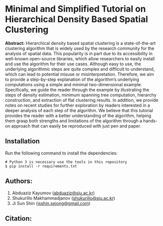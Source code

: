 # Minimal and Simplified Tutorial on Hierarchical Density Based Spatial Clustering

**Abstract:** Hierarchical density based spatial clustering is a state-of-the-art clustering algorithm that is
widely used by the research community for the analysis of spatial data. This popularity is in part due to
its accessibility in well-known open-source libraries, which allow researchers to easily install and use the
algorithm for their use cases. Although easy to use, the underlying algorithmic steps are quite complex
and difficult to understand, which can lead to potential misuse or misinterpretation. Therefore, we aim to
provide a step-by-step explanation of the algorithm’s underlying computations using a simple and minimal
two-dimensional example. Specifically, we guide the reader through the example by illustrating the steps
of density estimation, minimum spanning tree computation, hierarchy construction, and extraction of flat
clustering results. In addition, we provide notes on recent studies for further exploration by readers interested
in a deeper analysis of each step of the algorithm. We believe that this tutorial provides the reader with a
better understanding of the algorithm, helping them grasp both strengths and limitations of the algorithm
through a hands-on approach that can easily be reproduced with just pen and paper.

## Installation
Run the following command to install the dependencies:
```
# Python 3 is necessary use the tools in this repository
$ pip install -r requirements.txt
```

## Authors: 
1. Abduaziz Kayumov (abduaziz@sju.ac.kr)
2. Shukurillo Makhammadjanov (shukurillo@sju.ac.kr)
3. Ji Sun Shin (jsshin.sejong@gmail.com)

## Citation: 